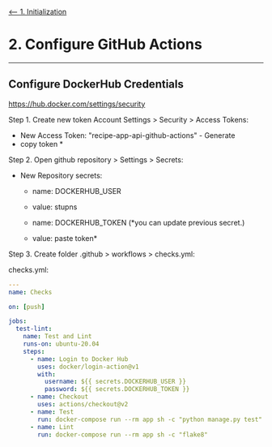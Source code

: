 [ <-- 1. Initialization ](Initialization.md)
# 2. Configure GitHub Actions
___
## Configure DockerHub Credentials
https://hub.docker.com/settings/security

Step 1. Create new token Account Settings > Security > Access Tokens:
 - New Access Token: "recipe-app-api-github-actions" - Generate
 - copy token *

Step 2. Open github repository > Settings > Secrets:
 * New Repository secrets: 
   - name: DOCKERHUB_USER
   - value: stupns

   - name: DOCKERHUB_TOKEN (*you can update previous secret.)
   - value: paste token*


Step 3. Create folder .github > workflows > checks.yml:

checks.yml:
```yaml
---
name: Checks

on: [push]

jobs:
  test-lint:
    name: Test and Lint
    runs-on: ubuntu-20.04
    steps:
      - name: Login to Docker Hub
        uses: docker/login-action@v1
        with:
          username: ${{ secrets.DOCKERHUB_USER }}
          password: ${{ secrets.DOCKERHUB_TOKEN }}
      - name: Checkout
        uses: actions/checkout@v2
      - name: Test
        run: docker-compose run --rm app sh -c "python manage.py test"
      - name: Lint
        run: docker-compose run --rm app sh -c "flake8"
```